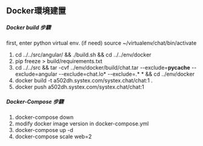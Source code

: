 ## Docker環境建置

##### Docker build 步驟

first, enter python virtual env. (if need)
source ~/virtualenv/chat/bin/activate

1. cd ../../src/angular/ && ./build.sh && cd ../../env/docker
2. pip freeze > build/requirements.txt 
3. cd ../../src && tar -cvf ../env/docker/build/chat.tar --exclude=__pycache__ --exclude=angular --exclude=chat.lo* --exclude=.* * && cd ../env/docker 
4. docker build -t a502dh.systex.com/systex.chat/chat:1 .
5. docker push a502dh.systex.com/systex.chat/chat:1


##### Docker-Compose 步驟

1. docker-compose down
2. modify docker image version in docker-compose.yml
3. docker-compose up -d
4. docker-compose scale web=2


